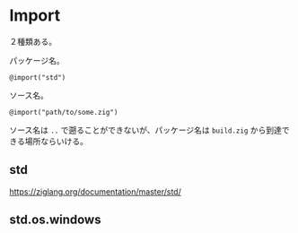 # Import

２種類ある。

パッケージ名。

`@import("std")`

ソース名。

`@import("path/to/some.zig")`

ソース名は `..` で遡ることができないが、パッケージ名は `build.zig` から到達できる場所ならいける。

## std

https://ziglang.org/documentation/master/std/

## std.os.windows

